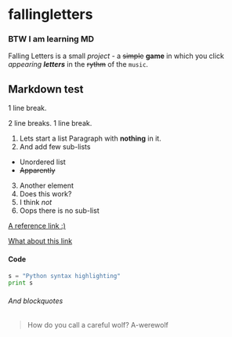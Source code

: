 # fallingletters

### BTW I am learning MD

Falling Letters is a small *project* - a ~~simple~~ **game** in which you click _appearing **letters**_ in the ~~rythm~~ of the `music`.

## Markdown test
1 line break.


2 line breaks.
1 line break.

1. Lets start a list
  Paragraph with __nothing__ in it.
2. And add few sub-lists
  * Unordered list
  * ~~Apparently~~
3. Another element
  2. Does this work?
  3. I think _not_
5. Oops there is no sub-list

[A reference link :)][1]

[What about this link](www.google.com)

[1]: https://www.google.com

#### Code

```python
s = "Python syntax highlighting"
print s
```
###### And blockquotes

> How do you call a careful wolf?
> A-werewolf
